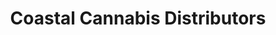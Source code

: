 ---
title: "Coastal Cannabis Distributors"
url: /charleston/coastal-cannabis-distributors/
shop: Hanf
---